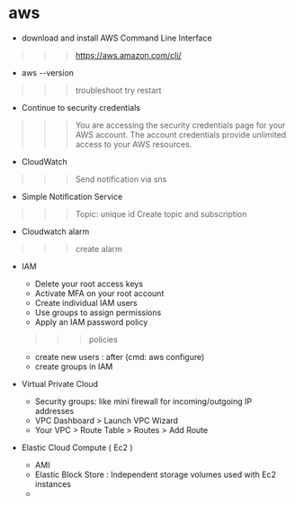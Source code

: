 # aws

+ download and install AWS Command Line Interface
>>> https://aws.amazon.com/cli/

+ aws --version
>>> troubleshoot try restart

+ Continue to security credentials
>>> You are accessing the security credentials page for your AWS account. The account credentials provide unlimited access to your AWS resources.

+ CloudWatch 
>>> Send notification via sns

+ Simple Notification Service
>>> Topic: unique id
    Create topic and subscription
    
+ Cloudwatch alarm
>>> create alarm

+ IAM
 
    - Delete your root access keys
    - Activate MFA on your root account
    - Create individual IAM users
    - Use groups to assign permissions
    - Apply an IAM password policy
 
    >>>  policies 
    - create new users : after (cmd: aws configure)
    - create groups in IAM 
    
    
 + Virtual Private Cloud
    - Security groups: like mini firewall for incoming/outgoing IP addresses
    - VPC Dashboard > Launch VPC Wizard
    - Your VPC > Route Table > Routes > Add Route
 
 + Elastic Cloud Compute ( Ec2 )
    - AMI
    - Elastic Block Store : Independent storage volumes used with Ec2 instances
    - 
  
    
   

